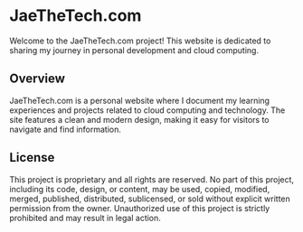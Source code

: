 # JaeTheTech.com

Welcome to the JaeTheTech.com project! This website is dedicated to sharing my journey in personal development and cloud computing.

## Overview

JaeTheTech.com is a personal website where I document my learning experiences and projects related to cloud computing and technology. The site features a clean and modern design, making it easy for visitors to navigate and find information.

## License

This project is proprietary and all rights are reserved. No part of this project, including its code, design, or content, may be used, copied, modified, merged, published, distributed, sublicensed, or sold without explicit written permission from the owner. Unauthorized use of this project is strictly prohibited and may result in legal action.